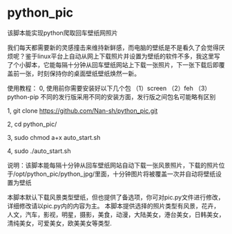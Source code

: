# python_pic
该脚本能实现python爬取回车壁纸网照片



我们每天都需要新的灵感撞击来维持新鲜感，而电脑的壁纸是不是看久了会觉得厌烦呢？鉴于linux平台上自动从网上下载照片并设置为壁纸的软件不多，我这里写了个小脚本，它能每隔十分钟从回车壁纸网站上下载一张照片，下一张下载后即覆盖前一张，时刻保持你的桌面壁纸壁纸焕然一新。



使用教程：
0, 使用前你需要安装好以下几个包
    （1）screen
    （2）feh
    （3）python-pip
  不同的发行版采用不同的安装方面，发行版之间包名可能略有区别
  
1, git clone https://github.com/Nan-sh/python_pic.git

2, cd python_pic/

3, sudo chmod a+x auto_start.sh

4, sudo ./auto_start.sh


说明：该脚本能每隔十分钟从回车壁纸网站自动下载一张风景照片，下载的照片位于/opt/python_pic/python_jpg/里面，十分钟图片将被覆盖一次并自动将壁纸设置为壁纸


本脚本默认下载风景类型壁纸，但也提供了备选项，你可对pic.py文件进行修改，详细修改请以pic.py内的内容为主。
本脚本提供选择的照片类型有风景，花卉，人文，汽车，影视，明星，摄影，美食，动漫，大陆美女，港台美女，日韩美女，清纯美女，可爱美女，欧美美女等类型.


